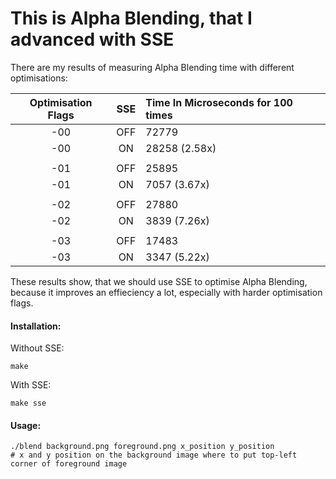 # This is Alpha Blending, that I advanced with SSE


There are my results of measuring Alpha Blending time with different optimisations:

| Optimisation Flags | SSE   | Time In Microseconds for 100 times |
| :----------------: | :---: | :--------------------------------- |
|      -00           |  OFF  |           72779                    | 
|      -00           |  ON   |           28258 (2.58x)            |
|                    |       |                                    |
|      -01           |  OFF  |           25895                    | 
|      -01           |  ON   |           7057  (3.67x)            |
|                    |       |                                    |
|      -02           |  OFF  |           27880                    | 
|      -02           |  ON   |           3839  (7.26x)            |
|                    |       |                                    |
|      -03           |  OFF  |           17483                    | 
|      -03           |  ON   |           3347  (5.22x)            |

These results show, that we should use SSE to optimise Alpha Blending, because it improves an effieciency a lot, especially with harder optimisation flags.

#### Installation:

Without SSE:
```
make
```

With SSE:
```
make sse
```


#### Usage:
```
./blend background.png foreground.png x_position y_position
# x and y position on the background image where to put top-left corner of foreground image
```
